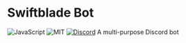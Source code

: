 
# Swiftblade Bot

![JavaScript](https://img.shields.io/wercker/ci/wercker/docs.svg) ![MIT](		https://img.shields.io/npm/l/express.svg) [![Discord](https://img.shields.io/discord/445203868624748555.svg)](https://discord.gg/qgX2ZEa)
A multi-purpose Discord bot
